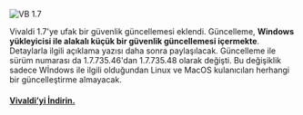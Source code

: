 ![VB 1.7](//vivaldi.com/wp-content/uploads/2017/03/Vivaldi-security-update-1.jpg#full-width)

Vivaldi 1.7'ye ufak bir güvenlik güncellemesi eklendi. Güncelleme, **Windows yükleyicisi ile alakalı küçük bir güvenlik güncellemesi içermekte**. Detaylarla ilgili açıklama yazısı daha sonra paylaşılacak. Güncelleme ile sürüm numarası da 1.7.735.46'dan 1.7.735.48 olarak değişti. Bu değişiklik sadece Wİndows ile ilgili olduğundan Linux ve MacOS kulanıcıları herhangi bir güncelleştirme almayacak.

#### [Vivaldi’yi İndirin.](https://vivaldi.com/download/#pk_campaign=1.7_blog)
